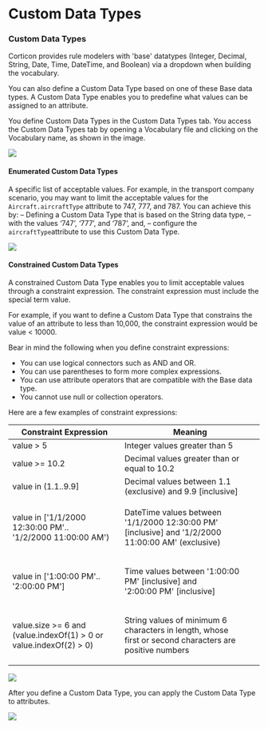 # Custom Data Types

### Custom Data Types

Corticon provides rule modelers with 'base' datatypes (Integer, Decimal, String, Date, Time, DateTime, and Boolean) via a dropdown when building the vocabulary.&#x20;

You can also define a Custom Data Type based on one of these Base data types. A Custom Data Type enables you to predefine what values can be assigned to an attribute.

You define Custom Data Types in the Custom Data Types tab. You access the Custom Data Types tab by opening a Vocabulary file and clicking on the Vocabulary name, as shown in the image.

![](<../../../.gitbook/assets/image (97).png>)

#### Enumerated Custom Data Types

A specific list of acceptable values. For example, in the transport company scenario, you may want to limit the acceptable values for the `Aircraft.aircraftType` attribute to 747, 777, and 787. You can achieve this by: – Defining a Custom Data Type that is based on the String data type, – with the values ‘747’, ‘777’, and ‘787’, and, – configure the `aircraftType`attribute to use this Custom Data Type.&#x20;

![](<../../../.gitbook/assets/image (105).png>)

#### Constrained Custom Data Types

A constrained Custom Data Type enables you to limit acceptable values through a constraint expression. The constraint expression must include the special term value.&#x20;

For example, if you want to define a Custom Data Type that constrains the value of an attribute to less than 10,000, the constraint expression would be value < 10000.&#x20;

Bear in mind the following when you define constraint expressions:&#x20;

* You can use logical connectors such as AND and OR.&#x20;
* You can use parentheses to form more complex expressions.&#x20;
* You can use attribute operators that are compatible with the Base data type.&#x20;
* You cannot use null or collection operators.&#x20;

Here are a few examples of constraint expressions:

| Constraint Expression                                                           | Meaning                                                                                                          |
| ------------------------------------------------------------------------------- | ---------------------------------------------------------------------------------------------------------------- |
| value > 5                                                                       | Integer values greater than 5                                                                                    |
| value >= 10.2                                                                   | Decimal values greater than or equal to 10.2                                                                     |
| value in (1.1..9.9]                                                             | Decimal values between 1.1 (exclusive) and 9.9 \[inclusive]                                                      |
| <p>value in ['1/1/2000 12:30:00 PM'..<br>'1/2/2000 11:00:00 AM')</p>            | <p>DateTime values between '1/1/2000 12:30:00 PM'<br>[inclusive] and '1/2/2000 11:00:00 AM' (exclusive)</p>      |
| value in \['1:00:00 PM'.. '2:00:00 PM']                                         | <p>Time values between '1:00:00 PM' [inclusive] and<br>'2:00:00 PM' [inclusive]</p>                              |
| <p>value.size >= 6 and<br>(value.indexOf(1) > 0 or<br>value.indexOf(2) > 0)</p> | <p>String values of minimum 6 characters in length, whose<br>first or second characters are positive numbers</p> |

![](<../../../.gitbook/assets/image (76).png>)

After you define a Custom Data Type, you can apply the Custom Data Type to attributes.

![](<../../../.gitbook/assets/image (42).png>)
